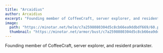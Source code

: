 ```yaml
---
title: "Arcaidius"
author: Arcaidius
excerpt: "Founding member of CoffeeCraft, server explorer, and resident prankster."
image:
  path: "https://minotar.net/helm/c7a2598080304d5c8cb66ea9ddbdf669/60.png"
  thumbnail: "https://minotar.net/armor/bust/c7a2598080304d5c8cb66ea9ddbdf669/200.png"
---
```


Founding member of CoffeeCraft, server explorer, and resident prankster.